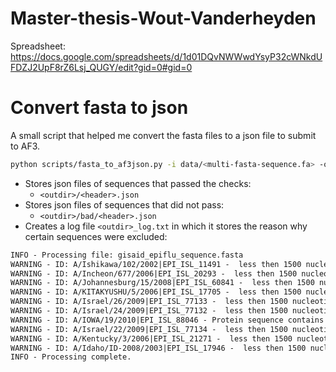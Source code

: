 # Master-thesis-Wout-Vanderheyden

Spreadsheet:
https://docs.google.com/spreadsheets/d/1d01DQvNWWwdYsyP32cWNkdUFDZJ2UpF8rZ6Lsj_QUGY/edit?gid=0#gid=0

# Convert fasta to json

A small script that helped me convert the fasta files to a json file to submit to AF3.

```bash
python scripts/fasta_to_af3json.py -i data/<multi-fasta-sequence.fa> -o <outdir>
```

-   Stores json files of sequences that passed the checks:
    -   `<outdir>/<header>.json`
-   Stores json files of sequences that did not pass:
    -   `<outdir>/bad/<header>.json`
-   Creates a log file `<outdir>_log.txt` in which it stores the reason why certain sequences were excluded:

```txt
INFO - Processing file: gisaid_epiflu_sequence.fasta
WARNING - ID: A/Ishikawa/102/2002|EPI_ISL_11491 -  less then 1500 nucleotides (or equivalent for proteins): 987
WARNING - ID: A/Incheon/677/2006|EPI_ISL_20293 -  less then 1500 nucleotides (or equivalent for proteins): 1113
WARNING - ID: A/Johannesburg/15/2008|EPI_ISL_60841 -  less then 1500 nucleotides (or equivalent for proteins): 921
WARNING - ID: A/KITAKYUSHU/5/2006|EPI_ISL_17705 -  less then 1500 nucleotides (or equivalent for proteins): 987
WARNING - ID: A/Israel/26/2009|EPI_ISL_77133 -  less then 1500 nucleotides (or equivalent for proteins): 1101
WARNING - ID: A/Israel/24/2009|EPI_ISL_77132 -  less then 1500 nucleotides (or equivalent for proteins): 1101
WARNING - ID: A/IOWA/19/2010|EPI_ISL_88046 - Protein sequence contains 'X'
WARNING - ID: A/Israel/22/2009|EPI_ISL_77134 -  less then 1500 nucleotides (or equivalent for proteins): 1101
WARNING - ID: A/Kentucky/3/2006|EPI_ISL_21271 -  less then 1500 nucleotides (or equivalent for proteins): 987
WARNING - ID: A/Idaho/ID-2008/2003|EPI_ISL_17946 -  less then 1500 nucleotides (or equivalent for proteins): 987
INFO - Processing complete.
```
